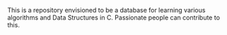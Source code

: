 This is a repository envisioned to be a database for learning various algorithms
and Data Structures in C. Passionate people can contribute to this.
